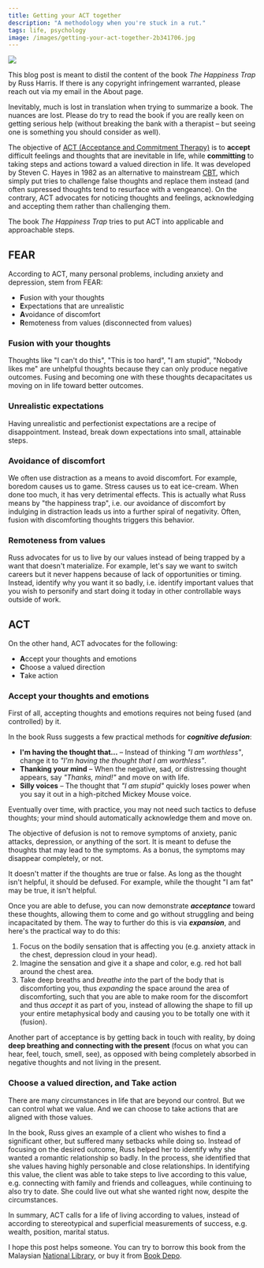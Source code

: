 ```yaml
---
title: Getting your ACT together
description: "A methodology when you're stuck in a rut."
tags: life, psychology
image: /images/getting-your-act-together-2b341706.jpg
---
```


<a href="/blog/getting-your-act-together">
  <img src="/images/getting-your-act-together.jpg"/>
</a>

This blog post is meant to distil the content of the book _The Happiness Trap_ by Russ Harris. If there is any copyright infringement warranted, please reach out via my email in the About page.

Inevitably, much is lost in translation when trying to summarize a book. The nuances are lost. Please do try to read the book if you are really keen on getting serious help (without breaking the bank with a therapist – but seeing one is something you should consider as well).

The objective of [ACT (Acceptance and Commitment Therapy)](https://en.wikipedia.org/wiki/Acceptance_and_commitment_therapy) is to **accept** difficult feelings and thoughts that are inevitable in life, while **committing** to taking steps and actions toward a valued direction in life. It was developed by Steven C. Hayes in 1982 as an alternative to mainstream [CBT](https://en.wikipedia.org/wiki/Cognitive_behavioral_therapy), which simply put tries to challenge false thoughts and replace them instead (and often supressed thoughts tend to resurface with a vengeance). On the contrary, ACT advocates for noticing thoughts and feelings, acknowledging and accepting them rather than challenging them.

The book _The Happiness Trap_ tries to put ACT into applicable and approachable steps.

## FEAR

According to ACT, many personal problems, including anxiety and depression, stem from FEAR:

- **F**usion with your thoughts
- **E**xpectations that are unrealistic
- **A**voidance of discomfort
- **R**emoteness from values (disconnected from values)

### Fusion with your thoughts

Thoughts like "I can't do this", "This is too hard", "I am stupid", "Nobody likes me" are unhelpful thoughts because they can only produce negative outcomes. Fusing and becoming one with these thoughts decapacitates us moving on in life toward better outcomes.

### Unrealistic expectations

Having unrealistic and perfectionist expectations are a recipe of disappointment. Instead, break down expectations into small, attainable steps.

### Avoidance of discomfort

We often use distraction as a means to avoid discomfort. For example, boredom causes us to game. Stress causes us to eat ice-cream. When done too much, it has very detrimental effects. This is actually what Russ means by "the happiness trap", i.e. our avoidance of discomfort by indulging in distraction leads us into a further spiral of negativity. Often, fusion with discomforting thoughts triggers this behavior.

### Remoteness from values

Russ advocates for us to live by our values instead of being trapped by a want that doesn't materialize. For example, let's say we want to switch careers but it never happens because of lack of opportunities or timing. Instead, identify why you want it so badly, i.e. identify important values that you wish to personify and start doing it today in other controllable ways outside of work.

## ACT

On the other hand, ACT advocates for the following:

- **A**ccept your thoughts and emotions
- **C**hoose a valued direction
- **T**ake action

### Accept your thoughts and emotions

First of all, accepting thoughts and emotions requires not being fused (and controlled) by it.

In the book Russ suggests a few practical methods for _**cognitive defusion**_:

- **I'm having the thought that...** – Instead of thinking _"I am worthless"_, change it to _"I'm having the thought that I am worthless"_.
- **Thanking your mind** – When the negative, sad, or distressing thought appears, say _"Thanks, mind!"_ and move on with life.
- **Silly voices** – The thought that _"I am stupid"_ quickly loses power when you say it out in a high-pitched Mickey Mouse voice.

Eventually over time, with practice, you may not need such tactics to defuse thoughts; your mind should automatically acknowledge them and move on.

The objective of defusion is not to remove symptoms of anxiety, panic attacks, depression, or anything of the sort. It is meant to defuse the thoughts that may lead to the symptoms. As a bonus, the symptoms may disappear completely, or not.

It doesn't matter if the thoughts are true or false. As long as the thought isn't helpful, it should be defused. For example, while the thought "I am fat" may be true, it isn't helpful.

Once you are able to defuse, you can now demonstrate _**acceptance**_ toward these thoughts, allowing them to come and go without struggling and being incapacitated by them. The way to further do this is via _**expansion**_, and here's the practical way to do this:

1. Focus on the bodily sensation that is affecting you (e.g. anxiety attack in the chest, depression cloud in your head).
2. Imagine the sensation and give it a shape and color, e.g. red hot ball around the chest area.
3. Take deep breaths and _breathe into_ the part of the body that is discomforting you, thus _expanding_ the space around the area of discomforting, such that you are able to make room for the discomfort and thus _accept_ it as part of you, instead of allowing the shape to fill up your entire metaphysical body and causing you to be totally one with it (fusion).

Another part of acceptance is by getting back in touch with reality, by doing **deep breathing and connecting with the present** (focus on what you can hear, feel, touch, smell, see), as opposed with being completely absorbed in negative thoughts and not living in the present.

### Choose a valued direction, and Take action

There are many circumstances in life that are beyond our control. But we can control what we value. And we can choose to take actions that are aligned with those values.

In the book, Russ gives an example of a client who wishes to find a significant other, but suffered many setbacks while doing so. Instead of focusing on the desired outcome, Russ helped her to identify why she wanted a romantic relationship so badly. In the process, she identified that she values having highly personable and close relationships. In identifying this value, the client was able to take steps to live according to this value, e.g. connecting with family and friends and colleagues, while continuing to also try to date. She could live out what she wanted right now, despite the circumstances.

In summary, ACT calls for a life of living according to values, instead of according to stereotypical and superficial measurements of success, e.g. wealth, position, marital status.

I hope this post helps someone. You can try to borrow this book from the Malaysian [National Library](https://opac.pnm.gov.my/search/query?term_1=happiness+trap&theme=PNM2), or buy it from [Book Depo](https://www.bookdepository.com/Happiness-Trap-Russ-Harris/9781845298258).